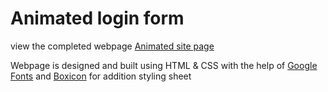 # Animated login form

view the completed webpage [Animated site page](https://jay-jay23.github.io/Animated-login-form/)

Webpage is designed and built using HTML & CSS with the help of [Google Fonts](https://fonts.google.com/?query=poppinhttps://fonts.google.com/?query=poppin) and [Boxicon](https://boxicons.com/) for addition styling sheet
